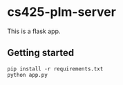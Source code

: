# cs425-plm-server

This is a flask app.

## Getting started

```shell
pip install -r requirements.txt
python app.py
```